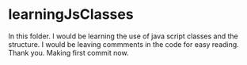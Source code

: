 # learningJsClasses
In this folder. I would be learning the use of java script classes and the structure. I would be leaving commments in the code for easy reading. Thank you. Making first commit now.

